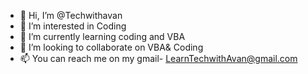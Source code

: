 - 👋 Hi, I’m @Techwithavan
- 👀 I’m interested in Coding
- 🌱 I’m currently learning coding and VBA
- 💞️ I’m looking to collaborate on VBA& Coding
- 📫 You can reach me on my gmail- LearnTechwithAvan@gmail.com

<!---
Techwithavan/Techwithavan is a ✨ special ✨ repository because its `README.md` (this file) appears on your GitHub profile.
You can click the Preview link to take a look at your changes.
--->
